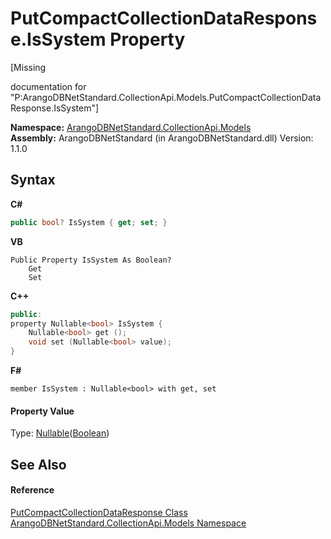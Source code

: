 # PutCompactCollectionDataResponse.IsSystem Property 
 

\[Missing <summary> documentation for "P:ArangoDBNetStandard.CollectionApi.Models.PutCompactCollectionDataResponse.IsSystem"\]

**Namespace:**&nbsp;<a href="eddef630-2e74-9b99-ee5b-91305adea48b">ArangoDBNetStandard.CollectionApi.Models</a><br />**Assembly:**&nbsp;ArangoDBNetStandard (in ArangoDBNetStandard.dll) Version: 1.1.0

## Syntax

**C#**<br />
``` C#
public bool? IsSystem { get; set; }
```

**VB**<br />
``` VB
Public Property IsSystem As Boolean?
	Get
	Set
```

**C++**<br />
``` C++
public:
property Nullable<bool> IsSystem {
	Nullable<bool> get ();
	void set (Nullable<bool> value);
}
```

**F#**<br />
``` F#
member IsSystem : Nullable<bool> with get, set

```


#### Property Value
Type: <a href="https://docs.microsoft.com/dotnet/api/system.nullable-1" target="_blank" rel="noopener noreferrer">Nullable</a>(<a href="https://docs.microsoft.com/dotnet/api/system.boolean" target="_blank" rel="noopener noreferrer">Boolean</a>)

## See Also


#### Reference
<a href="373adb98-3f40-9165-f6c4-358bf6dbd778">PutCompactCollectionDataResponse Class</a><br /><a href="eddef630-2e74-9b99-ee5b-91305adea48b">ArangoDBNetStandard.CollectionApi.Models Namespace</a><br />